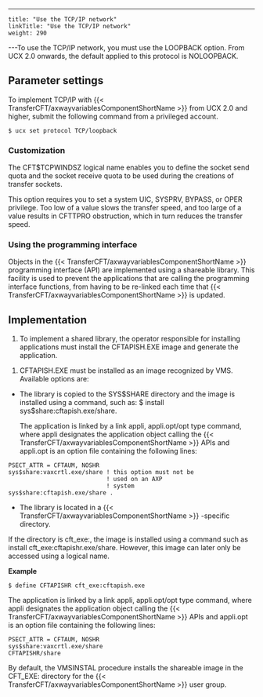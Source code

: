 ---
    title: "Use the TCP/IP network"
    linkTitle: "Use the TCP/IP network"
    weight: 290
---To use the TCP/IP network, you must use the LOOPBACK option. From UCX 2.0 onwards, the default applied to this protocol is NOLOOPBACK.

## Parameter settings

To implement TCP/IP with {{< TransferCFT/axwayvariablesComponentShortName  >}} from UCX 2.0 and higher, submit the following command from a privileged account.

```
$ ucx set protocol TCP/loopback
```

### Customization

The CFT$TCPWINDSZ logical name enables you to define the socket send quota and the socket receive quota to be used during the creations of transfer sockets.

This option requires you to set a system UIC, SYSPRV, BYPASS, or OPER privilege. Too low of a value slows the transfer speed, and too large of a value results in CFTTPRO obstruction, which in turn reduces the transfer speed.

### Using the programming interface

Objects in the {{< TransferCFT/axwayvariablesComponentShortName  >}} programming interface (API) are implemented using a shareable library. This facility is used to prevent the applications that are calling the programming interface functions, from having to be re-linked each time that {{< TransferCFT/axwayvariablesComponentShortName  >}} is updated.

## Implementation

1. To implement a shared library, the operator responsible for installing applications must install the CFTAPISH.EXE image and generate the application.

<!-- -->

1. CFTAPISH.EXE must be installed as an image recognized by VMS. Available options are:

- The library is copied to the SYS$SHARE directory and the image is installed using a command, such as: $ install sys$share:cftapish.exe/share.  
      
    The application is linked by a link appli, appli.opt/opt type command, where appli designates the application object calling the {{< TransferCFT/axwayvariablesComponentShortName >}} APIs and appli.opt is an option file containing the following lines:

```
PSECT_ATTR = CFTAUM, NOSHR
sys$share:vaxcrtl.exe/share ! this option must not be
                            ! used on an AXP
                            ! system
sys$share:cftapish.exe/share .
```

- The library is located in a {{< TransferCFT/axwayvariablesComponentShortName >}} -specific directory.

If the directory is cft_exe:, the image is installed using a command such as install cft_exe:cftapishr.exe/share. However, this image can later only be accessed using a logical name.  

**Example**

```
$ define CFTAPISHR cft_exe:cftapish.exe
```

The application is linked by a link appli, appli.opt/opt type command, where appli designates the application object calling the {{< TransferCFT/axwayvariablesComponentShortName  >}} APIs and appli.opt is an option file containing the following lines:  

```
PSECT_ATTR = CFTAUM, NOSHR
sys$share:vaxcrtl.exe/share
CFTAPISHR/share
```

By default, the VMSINSTAL procedure installs the shareable image in the CFT_EXE: directory for the {{< TransferCFT/axwayvariablesComponentShortName  >}} user group.
